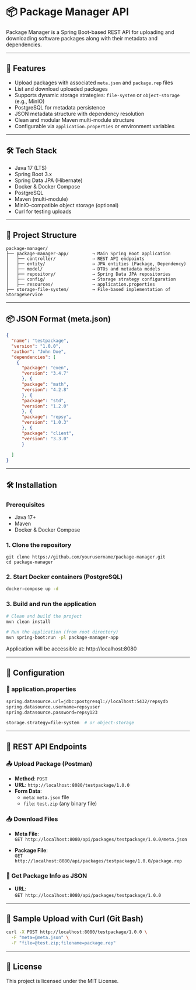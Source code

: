 # 📦 Package Manager API

Package Manager is a Spring Boot-based REST API for uploading and downloading software packages along with their metadata and dependencies.

---

## 🚀 Features

- Upload packages with associated `meta.json` and `package.rep` files
- List and download uploaded packages
- Supports dynamic storage strategies: `file-system` or `object-storage` (e.g., MinIO)
- PostgreSQL for metadata persistence
- JSON metadata structure with dependency resolution
- Clean and modular Maven multi-module structure
- Configurable via `application.properties` or environment variables

---

## 🛠️ Tech Stack

- Java 17 (LTS)
- Spring Boot 3.x
- Spring Data JPA (Hibernate)
- Docker & Docker Compose
- PostgreSQL
- Maven (multi-module)
- MinIO-compatible object storage (optional)
- Curl for testing uploads

---

## 📁 Project Structure

```text
package-manager/
├── package-manager-app/         → Main Spring Boot application
│   ├── controller/              → REST API endpoints
│   ├── entity/                  → JPA entities (Package, Dependency)
│   ├── model/                   → DTOs and metadata models
│   ├── repository/              → Spring Data JPA repositories
│   ├── config/                  → Storage strategy configuration
│   ├── resources/               → application.properties
├── storage-file-system/         → File-based implementation of StorageService
```

---

## 📦 JSON Format (meta.json)

```json
{
  "name": "testpackage",
  "version": "1.0.0",
  "author": "John Doe",
  "dependencies": [
    {
      "package": "even",
      "version": "3.4.7"
      }, {
      "package": "math",
      "version": "4.2.8"
      }, {
      "package": "std",
      "version": "1.2.0"
      }, {
      "package": "repsy",
      "version": "1.0.3"
      }, {
      "package": "client",
      "version": "3.3.0"
      }
      
  ]
}
```

---

## 🛠️ Installation

### Prerequisites

- Java 17+
- Maven
- Docker & Docker Compose

### 1. Clone the repository

```text
git clone https://github.com/yourusername/package-manager.git
cd package-manager
```

### 2. Start Docker containers (PostgreSQL)

```bash
docker-compose up -d
```

### 3. Build and run the application

```bash
# Clean and build the project
mvn clean install

# Run the application (from root directory)
mvn spring-boot:run -pl package-manager-app
```

Application will be accessible at: http://localhost:8080

---

## 🧰 Configuration

### 🔧 application.properties

```bash
spring.datasource.url=jdbc:postgresql://localhost:5432/repsydb
spring.datasource.username=repsyuser
spring.datasource.password=repsy123

storage.strategy=file-system  # or object-storage
```

---

## 🧪 REST API Endpoints

### 📤 Upload Package (Postman)

- **Method**: `POST`
- **URL**: `http://localhost:8080/testpackage/1.0.0`
- **Form Data**:
  - `meta`: `meta.json` file
  - `file`: `test.zip` (any binary file)

### 📥 Download Files

- **Meta File**:  
  `GET http://localhost:8080/api/packages/testpackage/1.0.0/meta.json`

- **Package File**:  
  `GET http://localhost:8080/api/packages/testpackage/1.0.0/package.rep`

### 📄 Get Package Info as JSON

- **URL**:  
  `GET http://localhost:8080/api/packages/testpackage/1.0.0`

---

## 🧪 Sample Upload with Curl (Git Bash)

```bash
curl -X POST http://localhost:8080/testpackage/1.0.0 \
  -F "meta=@meta.json" \
  -F "file=@test.zip;filename=package.rep"
```

---

## 📄 License

This project is licensed under the MIT License.
